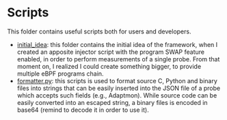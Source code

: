 # Scripts

This folder contains useful scripts both for users and developers.

* [initial_idea](initial_idea): this folder contains the initial idea of the framework, when I created an apposite injector script with the program SWAP feature enabled, in order to perform measurements of a single probe. From that moment on, I realized I could create something bigger, to provide multiple eBPF programs chain.
* [formatter.py](formatter.py): this scripts is used to format source C, Python and binary files into strings that can be easily inserted into the JSON file of a probe which accepts such fields (e.g., Adaptmon). While source code can be easily converted into an escaped string, a binary files is encoded in base64 (remind to decode it in order to use it).
